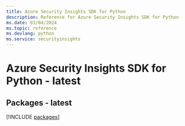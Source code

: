 ```yaml
---
title: Azure Security Insights SDK for Python
description: Reference for Azure Security Insights SDK for Python
ms.date: 03/04/2024
ms.topic: reference
ms.devlang: python
ms.service: securityinsights
---
```

# Azure Security Insights SDK for Python - latest
## Packages - latest
[!INCLUDE [packages](security-insights-index.md)]